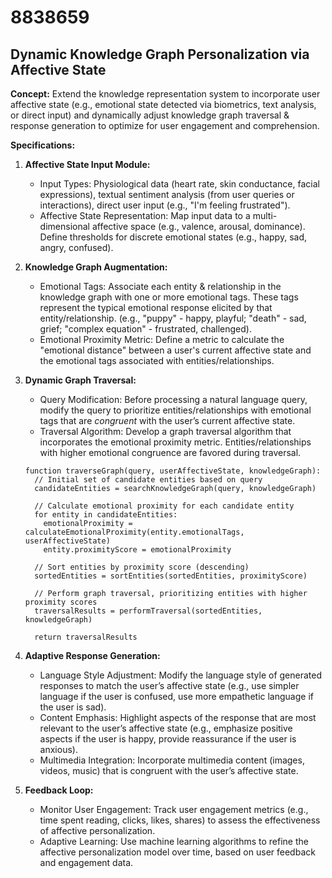 # 8838659

## Dynamic Knowledge Graph Personalization via Affective State

**Concept:** Extend the knowledge representation system to incorporate user affective state (e.g., emotional state detected via biometrics, text analysis, or direct input) and dynamically adjust knowledge graph traversal & response generation to optimize for user engagement and comprehension.

**Specifications:**

1.  **Affective State Input Module:**
    *   Input Types: Physiological data (heart rate, skin conductance, facial expressions), textual sentiment analysis (from user queries or interactions), direct user input (e.g., "I'm feeling frustrated").
    *   Affective State Representation: Map input data to a multi-dimensional affective space (e.g., valence, arousal, dominance). Define thresholds for discrete emotional states (e.g., happy, sad, angry, confused).

2.  **Knowledge Graph Augmentation:**
    *   Emotional Tags: Associate each entity & relationship in the knowledge graph with one or more emotional tags. These tags represent the typical emotional response elicited by that entity/relationship. (e.g., "puppy" - happy, playful; "death" - sad, grief; "complex equation" - frustrated, challenged).
    *   Emotional Proximity Metric: Define a metric to calculate the "emotional distance" between a user's current affective state and the emotional tags associated with entities/relationships.

3.  **Dynamic Graph Traversal:**
    *   Query Modification:  Before processing a natural language query, modify the query to prioritize entities/relationships with emotional tags that are *congruent* with the user’s current affective state.
    *   Traversal Algorithm: Develop a graph traversal algorithm that incorporates the emotional proximity metric.  Entities/relationships with higher emotional congruence are favored during traversal.

    ```pseudocode
    function traverseGraph(query, userAffectiveState, knowledgeGraph):
      // Initial set of candidate entities based on query
      candidateEntities = searchKnowledgeGraph(query, knowledgeGraph)

      // Calculate emotional proximity for each candidate entity
      for entity in candidateEntities:
        emotionalProximity = calculateEmotionalProximity(entity.emotionalTags, userAffectiveState)
        entity.proximityScore = emotionalProximity

      // Sort entities by proximity score (descending)
      sortedEntities = sortEntities(sortedEntities, proximityScore)

      // Perform graph traversal, prioritizing entities with higher proximity scores
      traversalResults = performTraversal(sortedEntities, knowledgeGraph)

      return traversalResults
    ```

4.  **Adaptive Response Generation:**
    *   Language Style Adjustment:  Modify the language style of generated responses to match the user’s affective state (e.g., use simpler language if the user is confused, use more empathetic language if the user is sad).
    *   Content Emphasis:  Highlight aspects of the response that are most relevant to the user’s affective state (e.g., emphasize positive aspects if the user is happy, provide reassurance if the user is anxious).
    *   Multimedia Integration: Incorporate multimedia content (images, videos, music) that is congruent with the user’s affective state.

5.  **Feedback Loop:**
    *   Monitor User Engagement: Track user engagement metrics (e.g., time spent reading, clicks, likes, shares) to assess the effectiveness of affective personalization.
    *   Adaptive Learning: Use machine learning algorithms to refine the affective personalization model over time, based on user feedback and engagement data.